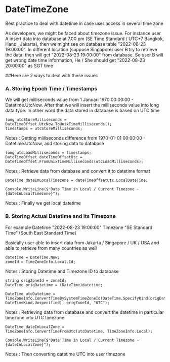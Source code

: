 # DateTimeZone
Best practice to deal with datetime in case user access in several time zone

As developers, we might be faced about timezone issue. For instance user A insert data into database at 7.00 pm (SE Time Standard / UTC+7 Bangkok, Hanoi, Jakarta), then we might see on database table "2022-08-23 19:00:00". In different location  (suppose Singapore) user B try to retrieve the data, then will get "2022-08-23 19:00:00" from database.
So user B will get wrong date time information, He / She should get "2022-08-23 20:00:00" as SGT time

##Here are 2 ways to deal with these issues
### A. Storing Epoch Time / Timestamps
We will get milliseconds value from 1 Januari 1970 00:00:00 - Datetime.UtcNow. After that we will insert the milliseconds value into long data type. In other word the data stored in database is based on UTC time

```
long utcStoreMilliseconds = DateTimeOffset.UtcNow.ToUnixTimeMilliseconds();
timestamps = utcStoreMilliseconds;
```
Notes : Getting miiliseconds difference from 1970-01-01 00:00:00 - Datetime.UtcNow, and storing data to database

```
long utcLoadMilliseconds = timestamps;
DateTimeOffset dateTimeOffsetUtc = DateTimeOffset.FromUnixTimeMilliseconds(utcLoadMilliseconds);
```
Notes : Retrieve data from database and convert it to datetime format

```
DateTime dateInLocalTimezone = dateTimeOffsetUtc.LocalDateTime;

Console.WriteLine($"Date Time in Local / Current Timezone - {dateInLocalTimezone}");
```
Notes : Finally we get local datetime

### B. Storing Actual Datetime and its Timezone
For example Datetime "2022-08-23 19:00:00" Timezone "SE Standard Time" (South East Standard Time)

Basically user able to insert data from Jakarta / Singapore / UK / USA and able to retrieve from many countries as well

```
datetime = DateTime.Now;
zoneId = TimeZoneInfo.Local.Id;
```
Notes : Storing Datetime and Timezone ID to database

```
string origZoneId = zoneId;
DateTime origDatetime = (DateTime)datetime;

DateTime utcDatetime = TimeZoneInfo.ConvertTimeBySystemTimeZoneId(DateTime.SpecifyKind(origDatetime, DateTimeKind.Unspecified), origZoneId, "UTC");
```
Notes : Retrieving data from database and convert the datetime in particular timezone into UTC timezone

```
DateTime dateInLocalZone = TimeZoneInfo.ConvertTimeFromUtc(utcDatetime, TimeZoneInfo.Local);

Console.WriteLine($"Date Time in Local / Current Timezone - {dateInLocalZone}");
```
Notes : Then converting datetime UTC into user timezone
